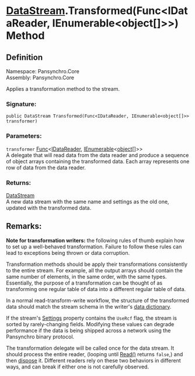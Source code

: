 # [DataStream](Pansynchro.Core.DataStream.html).Transformed(Func&lt;IDataReader, IEnumerable&lt;object[]&gt;&gt;) Method

## Definition

Namespace: Pansynchro.Core<BR>
Assembly: Pansynchro.Core

Applies a transformation method to the stream.

### Signature:
```
public DataStream Transformed(Func<IDataReader, IEnumerable<object[]>> transformer)
```

### Parameters:
`transformer` [Func](https://docs.microsoft.com/en-us/dotnet/api/system.func-2)&lt;[IDataReader](https://docs.microsoft.com/en-us/dotnet/api/system.data.idatareader), [IEnumerable](https://docs.microsoft.com/en-us/dotnet/api/system.collections.generic.ienumerable-1)&lt;[object](https://docs.microsoft.com/en-us/dotnet/api/system.object)[]&gt;&gt;<BR>
A delegate that will read data from the data reader and produce a sequence of object arrays containing the transformed data.  Each array represents one row of data from the data reader.

### Returns:
[DataStream](Pansynchro.Core.DataStream.html)<BR>
A new data stream with the same name and settings as the old one, updated with the transformed data.

## Remarks:
**Note for transformation writers:** the following rules of thumb explain how to set up a well-behaved transformation.  Failure to follow these rules can lead to exceptions being thrown or data corruption.

Transformation methods should be apply their transformations consistently to the entire stream.  For example, all the output arrays should contain the same number of elements, in the same order, with the same types.  Essentially, the purpose of a transformation can be thought of as transforming one regular table of data into a different regular table of data.

In a normal read-transform-write workflow, the structure of the transformed data should match the stream schema in the writer's [data dictionary](Pansynchro.Core.DataDict.DataDictionary.html).

If the stream's [Settings](Pansynchro.Core.DataStream.Settings.html) property contains the `UseRcf` flag, the stream is sorted by rarely-changing fields.  Modifying these values can degrade performance if the data is being shipped across a network using the Pansynchro binary protocol.

The transformation delegate will be called once for the data stream.  It should process the entire reader, (looping until [Read()](https://docs.microsoft.com/en-us/dotnet/api/system.data.idatareader.read) returns `false`,) and then [dispose](https://docs.microsoft.com/en-us/dotnet/api/system.idisposable.dispose#remarks) it.  Different readers rely on these two behaviors in different ways, and can break if either one is not carefully observed.
